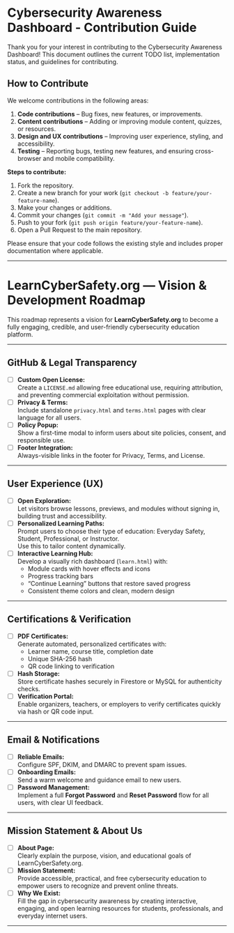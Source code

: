 # Cybersecurity Awareness Dashboard - Contribution Guide

Thank you for your interest in contributing to the Cybersecurity Awareness Dashboard! This document outlines the current TODO list, implementation status, and guidelines for contributing.

## How to Contribute

We welcome contributions in the following areas:

1. **Code contributions** – Bug fixes, new features, or improvements.
2. **Content contributions** – Adding or improving module content, quizzes, or resources.
3. **Design and UX contributions** – Improving user experience, styling, and accessibility.
4. **Testing** – Reporting bugs, testing new features, and ensuring cross-browser and mobile compatibility.

**Steps to contribute:**

1. Fork the repository.
2. Create a new branch for your work (`git checkout -b feature/your-feature-name`).
3. Make your changes or additions.
4. Commit your changes (`git commit -m "Add your message"`).
5. Push to your fork (`git push origin feature/your-feature-name`).
6. Open a Pull Request to the main repository.

Please ensure that your code follows the existing style and includes proper documentation where applicable.

---

# LearnCyberSafety.org — Vision & Development Roadmap

This roadmap represents a vision for **LearnCyberSafety.org** to become a fully engaging, credible, and user-friendly cybersecurity education platform.

---

## GitHub & Legal Transparency
- [ ] **Custom Open License:**  
  Create a `LICENSE.md` allowing free educational use, requiring attribution, and preventing commercial exploitation without permission.
- [ ] **Privacy & Terms:**  
  Include standalone `privacy.html` and `terms.html` pages with clear language for all users.
- [ ] **Policy Popup:**  
  Show a first-time modal to inform users about site policies, consent, and responsible use.
- [ ] **Footer Integration:**  
  Always-visible links in the footer for Privacy, Terms, and License.

---

## User Experience (UX)
- [ ] **Open Exploration:**  
  Let visitors browse lessons, previews, and modules without signing in, building trust and accessibility.
- [ ] **Personalized Learning Paths:**  
  Prompt users to choose their type of education: Everyday Safety, Student, Professional, or Instructor.  
  Use this to tailor content dynamically.
- [ ] **Interactive Learning Hub:**  
  Develop a visually rich dashboard (`learn.html`) with:
  - Module cards with hover effects and icons  
  - Progress tracking bars  
  - “Continue Learning” buttons that restore saved progress  
  - Consistent theme colors and clean, modern design

---

## Certifications & Verification
- [ ] **PDF Certificates:**  
  Generate automated, personalized certificates with:
  - Learner name, course title, completion date  
  - Unique SHA-256 hash  
  - QR code linking to verification
- [ ] **Hash Storage:**  
  Store certificate hashes securely in Firestore or MySQL for authenticity checks.
- [ ] **Verification Portal:**  
  Enable organizers, teachers, or employers to verify certificates quickly via hash or QR code input.

---

## Email & Notifications
- [ ] **Reliable Emails:**  
  Configure SPF, DKIM, and DMARC to prevent spam issues.
- [ ] **Onboarding Emails:**  
  Send a warm welcome and guidance email to new users.
- [ ] **Password Management:**  
  Implement a full **Forgot Password** and **Reset Password** flow for all users, with clear UI feedback.

---

## Mission Statement & About Us
- [ ] **About Page:**  
  Clearly explain the purpose, vision, and educational goals of LearnCyberSafety.org.
- [ ] **Mission Statement:**  
  Provide accessible, practical, and free cybersecurity education to empower users to recognize and prevent online threats.
- [ ] **Why We Exist:**  
  Fill the gap in cybersecurity awareness by creating interactive, engaging, and open learning resources for students, professionals, and everyday internet users.

---
